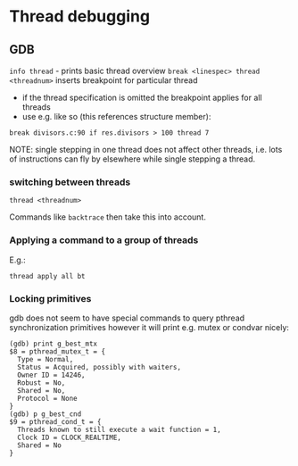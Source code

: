 
# Thread debugging

## GDB

`info thread` - prints basic thread overview
`break <linespec> thread <threadnum>` inserts breakpoint for particular thread
  - if the thread specification is omitted the breakpoint applies for
    all threads
  - use e.g. like so (this references structure member):
```
break divisors.c:90 if res.divisors > 100 thread 7
```

NOTE: single stepping in one thread does not affect other threads, i.e.
lots of instructions can fly by elsewhere while single stepping a thread.

### switching between threads

`thread <threadnum>`

Commands like `backtrace` then take this into account.

### Applying a command to a group of threads

E.g.:
```
thread apply all bt
```

### Locking primitives

gdb does not seem to have special commands to query pthread synchronization primitives however it will print e.g. mutex or condvar nicely:

```
(gdb) print g_best_mtx 
$8 = pthread_mutex_t = {
  Type = Normal,
  Status = Acquired, possibly with waiters,
  Owner ID = 14246,
  Robust = No,
  Shared = No,
  Protocol = None
}
(gdb) p g_best_cnd
$9 = pthread_cond_t = {
  Threads known to still execute a wait function = 1,
  Clock ID = CLOCK_REALTIME,
  Shared = No
}
```
